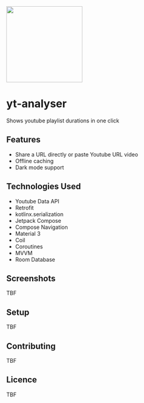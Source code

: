 <img src="playstore/banner.jpg" height="200px"/>

# yt-analyser

Shows youtube playlist durations in one click

## Features

- Share a URL directly or paste Youtube URL video
- Offline caching
- Dark mode support

## Technologies Used

- Youtube Data API
- Retrofit
- kotlinx.serialization
- Jetpack Compose
- Compose Navigation
- Material 3
- Coil
- Coroutines
- MVVM
- Room Database

## Screenshots

TBF

## Setup

TBF

## Contributing

TBF

## Licence

TBF